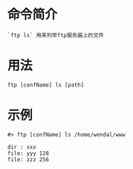 # 命令简介 

    `ftp ls` 用来列举ftp服务器上的文件

用法
=======

```
ftp [confName] ls [path]
```

示例
=======

```
#> ftp [confName] ls /home/wendal/www

dir : xxx
file: yyy 128
file: zzz 256
```